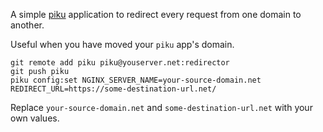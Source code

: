 A simple [piku](https://github.com/rcarmo/piku) application to redirect every request from one domain to another.

Useful when you have moved your `piku` app's domain.

```
git remote add piku piku@youserver.net:redirector
git push piku
piku config:set NGINX_SERVER_NAME=your-source-domain.net REDIRECT_URL=https://some-destination-url.net/
```

Replace `your-source-domain.net` and `some-destination-url.net` with your own values.
